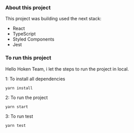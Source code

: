 ### About this project

This project was building used the next stack:

- React
- TypeScript
- Styled Components
- Jest

### To run this project

Hello Hoken Team, i let the steps to run the project in local.

1: To install all dependencies

```
yarn install
```

2: To run the project

```
yarn start
```

3: To run test

```
yarn test
```
